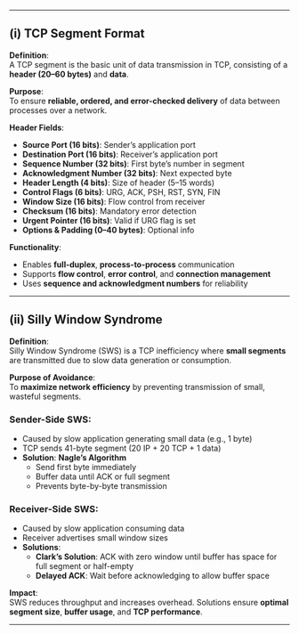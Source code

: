
---

## (i) TCP Segment Format

**Definition**:  
A TCP segment is the basic unit of data transmission in TCP, consisting of a **header (20–60 bytes)** and **data**.

**Purpose**:  
To ensure **reliable, ordered, and error-checked delivery** of data between processes over a network.

**Header Fields**:
- **Source Port (16 bits)**: Sender’s application port  
- **Destination Port (16 bits)**: Receiver’s application port  
- **Sequence Number (32 bits)**: First byte’s number in segment  
- **Acknowledgment Number (32 bits)**: Next expected byte  
- **Header Length (4 bits)**: Size of header (5–15 words)  
- **Control Flags (6 bits)**: URG, ACK, PSH, RST, SYN, FIN  
- **Window Size (16 bits)**: Flow control from receiver  
- **Checksum (16 bits)**: Mandatory error detection  
- **Urgent Pointer (16 bits)**: Valid if URG flag is set  
- **Options & Padding (0–40 bytes)**: Optional info

**Functionality**:
- Enables **full-duplex**, **process-to-process** communication  
- Supports **flow control**, **error control**, and **connection management**  
- Uses **sequence and acknowledgment numbers** for reliability

---

## (ii) Silly Window Syndrome

**Definition**:  
Silly Window Syndrome (SWS) is a TCP inefficiency where **small segments** are transmitted due to slow data generation or consumption.

**Purpose of Avoidance**:  
To **maximize network efficiency** by preventing transmission of small, wasteful segments.

### Sender-Side SWS:
- Caused by slow application generating small data (e.g., 1 byte)
- TCP sends 41-byte segment (20 IP + 20 TCP + 1 data)
- **Solution**: **Nagle’s Algorithm**  
  - Send first byte immediately  
  - Buffer data until ACK or full segment  
  - Prevents byte-by-byte transmission

### Receiver-Side SWS:
- Caused by slow application consuming data
- Receiver advertises small window sizes
- **Solutions**:  
  - **Clark’s Solution**: ACK with zero window until buffer has space for full segment or half-empty  
  - **Delayed ACK**: Wait before acknowledging to allow buffer space

**Impact**:  
SWS reduces throughput and increases overhead. Solutions ensure **optimal segment size**, **buffer usage**, and **TCP performance**.

---
